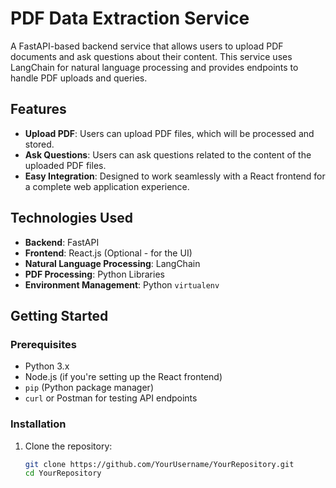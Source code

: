 # PDF Data Extraction Service

A FastAPI-based backend service that allows users to upload PDF documents and ask questions about their content. This service uses LangChain for natural language processing and provides endpoints to handle PDF uploads and queries.

## Features

- **Upload PDF**: Users can upload PDF files, which will be processed and stored.
- **Ask Questions**: Users can ask questions related to the content of the uploaded PDF files.
- **Easy Integration**: Designed to work seamlessly with a React frontend for a complete web application experience.

## Technologies Used

- **Backend**: FastAPI
- **Frontend**: React.js (Optional - for the UI)
- **Natural Language Processing**: LangChain
- **PDF Processing**: Python Libraries
- **Environment Management**: Python `virtualenv`

## Getting Started

### Prerequisites

- Python 3.x
- Node.js (if you're setting up the React frontend)
- `pip` (Python package manager)
- `curl` or Postman for testing API endpoints

### Installation

1. Clone the repository:

   ```bash
   git clone https://github.com/YourUsername/YourRepository.git
   cd YourRepository
